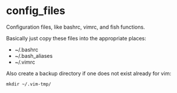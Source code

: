 # config_files
Configuration files, like bashrc, vimrc, and fish functions.

Basically just copy these files into the appropriate places:

* ~/.bashrc
* ~/.bash_aliases
* ~/.vimrc

Also create a backup directory if one does not exist already for vim:

    mkdir ~/.vim-tmp/
